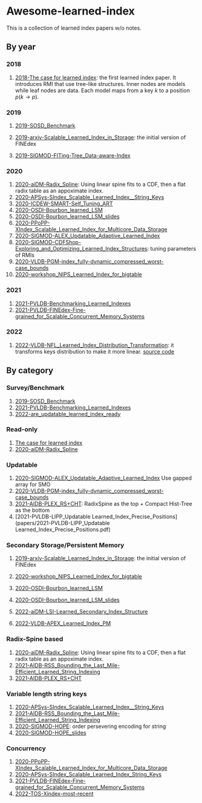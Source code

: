 # Awesome-learned-index

This is a collection of learned index papers w/o notes.

## By year

### 2018

1. [2018-The case for learned index](papers/2018-google-learned-index.pdf): the first learned index paper. It introduces RMI that use tree-like structures. Inner nodes are models while leaf nodes are data. Each model maps from a key $k$ to a position $p$($k\rightarrow p$).

### 2019

1. [2019-SOSD_Benchmark](papers/2019-SOSD_Benchmark.pdf)

2. [2019-arxiv-Scalable_Learned_Index_in_Storage](papers/2019-arxiv-Scalable_Learned_Index_in_Storage.pdf):  the initial version of FINEdex

3. [2019-SIGMOD-FITing-Tree_Data-aware-Index](papers/2019-SIGMOD-FITing-Tree_Data-aware-Index.pdf)

### 2020

1. [2020-aiDM-Radix_Spline](papers/2020-aiDM-Radix_Spline.pdf): Using linear spine fits to a CDF, then a flat radix table as an appoximate index.
2. [2020-APSys-SIndex_Scalable_Learned_Index__String_Keys](papers/2020-APSys-SIndex_Scalable_Learned_Index__String_Keys.pdf)
3. [2020-ICDEW-SMART-Self_Tuning_ART](papers/2020-ICDEW-SMART-Self_Tuning_ART.pdf)
4. [2020-OSDI-Bourbon_learned_LSM](papers/2020-OSDI-Bourbon_learned_LSM.pdf)
5. [2020-OSDI-Bourbon_learned_LSM_slides](papers/2020-OSDI-Bourbon_learned_LSM_slides.pdf)
6. [2020-PPoPP-XIndex_Scalable_Learned_Index_for_Multicore_Data_Storage](papers/2020-PPoPP-XIndex_Scalable_Learned_Index_for_Multicore_Data_Storage.pdf)
7. [2020-SIGMOD-ALEX_Updatable_Adaptive_Learned_Index](2020-SIGMOD-ALEX_Updatable_Adaptive_Learned_Index.pdf)
8. [2020-SIGMOD-CDFShop-Exploring_and_Optimizing_Learned_Index_Structures](papers/2020-SIGMOD-CDFShop-Exploring_and_Optimizing_Learned_Index_Structures.pdf): tuning parameters of RMIs
9. [2020-VLDB-PGM-index_fully-dynamic_compressed_worst-case_bounds](papers/2020-VLDB-PGM-index_fully-dynamic_compressed_worst-case_bounds.pdf)
10. [2020-workshop_NIPS_Learned_Index_for_bigtable](papers/2020-workshop_NIPS_Learned_Index_for_bigtable.pdf)

### 2021

1. [2021-PVLDB-Benchmarking_Learned_Indexes](papers/2021-PVLDB-Benchmarking_Learned_Indexes.pdf)
1. [2021-PVLDB-FINEdex-Fine-grained_for_Scalable_Concurrent_Memory_Systems](papers/2021-PVLDB-FINEdex-Fine-grained_for_Scalable_Concurrent_Memory_Systems.pdf)

### 2022

1. [2022-VLDB-NFL_Learned_Index_Distribution_Transformation](papers/2022-VLDB-NFL_Learned_Index_Distribution_Transformation.pdf): it transforms keys distribution to make it more linear. [source code](https://github.com/luffy06/NFL)

## By category

### Survey/Benchmark

1. [2019-SOSD_Benchmark](papers/2019-SOSD_Benchmark.pdf)
2. [2021-PVLDB-Benchmarking_Learned_Indexes](papers/2021-PVLDB-Benchmarking_Learned_Indexes.pdf)
3. [2022-are_updatable_learned_index_ready](papers/2022-are_updatable_learned_index_ready.pdf)

### Read-only

1. [The case for learned index](papers/2018-google-learned-index.pdf)
2. [2020-aiDM-Radix_Spline](papers/2020-aiDM-Radix_Spline.pdf)

### Updatable

1. [2020-SIGMOD-ALEX_Updatable_Adaptive_Learned_Index](papers/2020-SIGMOD-ALEX_Updatable_Adaptive_Learned_Index.pdf) Use gapped array for SMO
2. [2020-VLDB-PGM-index_fully-dynamic_compressed_worst-case_bounds](papers/2020-VLDB-PGM-index_fully-dynamic_compressed_worst-case_bounds.pdf)
3. [2021-AIDB-PLEX_RS+CHT](papers/2021-AIDB-PLEX_RS+CHT.pdf): RadixSpine as the top + Compact Hist-Tree as the bottom
4. [2021-PVLDB-LIPP_Updatable Learned_Index_Precise_Positions](papers/2021-PVLDB-LIPP_Updatable Learned_Index_Precise_Positions.pdf)

### Secondary Storage/Persistent Memory

1. [2019-arxiv-Scalable_Learned_Index_in_Storage](papers/2019-arxiv-Scalable_Learned_Index_in_Storage.pdf): the initial version of FINEdex

2. [2020-workshop_NIPS_Learned_Index_for_bigtable](papers/2020-workshop_NIPS_Learned_Index_for_bigtable.pdf)

3. [2020-OSDI-Bourbon_learned_LSM](papers/2020-OSDI-Bourbon_learned_LSM.pdf)

4. [2020-OSDI-Bourbon_learned_LSM_slides](papers/2020-OSDI-Bourbon_learned_LSM_slides.pdf)

5. [2022-aiDM-LSI-Learned_Secondary_Index_Structure](papers/2022-aiDM-LSI-Learned_Secondary_Index_Structure.pdf)

6. [2022-VLDB-APEX_Learned_Index_PM](papers/2022-VLDB-APEX_Learned_Index_PM.pdf)

### Radix-Spine based

1. [2020-aiDM-Radix_Spline](papers/2020-aiDM-Radix_Spline.pdf): Using linear spine fits to a CDF, then a flat radix table as an appoximate index.
2. [2021-AIDB-RSS_Bounding_the_Last_Mile-Efficient_Learned_String_Indexing](papers/2021-AIDB-RSS_Bounding_the_Last_Mile-Efficient_Learned_String_Indexing.pdf)
3. [2021-AIDB-PLEX_RS+CHT](papers/2021-AIDB-PLEX_RS+CHT.pdf)

### Variable length string keys

1. [2020-APSys-SIndex_Scalable_Learned_Index__String_Keys](papers/2020-APSys-SIndex_Scalable_Learned_Index__String_Keys.pdf)
2. [2021-AIDB-RSS_Bounding_the_Last_Mile-Efficient_Learned_String_Indexing](papers/2021-AIDB-RSS_Bounding_the_Last_Mile-Efficient_Learned_String_Indexing.pdf)
3. [2020-SIGMOD-HOPE](papers/2020-SIGMOD-HOPE.pdf): order persevering encoding for string
4. [2020-SIGMOD-HOPE_slides](papers/2020-SIGMOD-HOPE_slides.pdf)

### Concurrency

1. [2020-PPoPP-XIndex_Scalable_Learned_Index_for_Multicore_Data_Storage](papers/2020-PPoPP-XIndex_Scalable_Learned_Index_for_Multicore_Data_Storage.pdf)
1. [2020-APSys-SIndex_Scalable_Learned_Index_String_Keys](papers/2020-APSys-SIndex_Scalable_Learned_Index_String_Keys.pdf)
1. [2021-PVLDB-FINEdex-Fine-grained_for_Scalable_Concurrent_Memory_Systems](papers/2021-PVLDB-FINEdex-Fine-grained_for_Scalable_Concurrent_Memory_Systems.pdf)
1. [2022-TOS-Xindex-most-recent](papers/2022-TOS-Xindex-most-recent.pdf)
